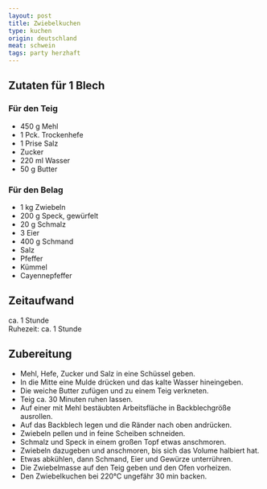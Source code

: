```yaml
---
layout: post
title: Zwiebelkuchen
type: kuchen
origin: deutschland
meat: schwein
tags: party herzhaft
---
```


## Zutaten für 1 Blech
### Für den Teig  
* 450 g Mehl  
* 1 Pck. Trockenhefe  
* 1 Prise Salz  
* Zucker  
* 220 ml Wasser  
* 50 g Butter  

### Für den Belag
* 1 kg Zwiebeln  
* 200 g Speck, gewürfelt  
* 20 g Schmalz  
* 3 Eier  
* 400 g Schmand  
* Salz  
* Pfeffer  
* Kümmel  
* Cayennepfeffer  

## Zeitaufwand
ca. 1 Stunde  
Ruhezeit: ca. 1 Stunde  

## Zubereitung
* Mehl, Hefe, Zucker und Salz in eine Schüssel geben. 
* In die Mitte eine Mulde drücken und das kalte Wasser hineingeben. 
* Die weiche Butter zufügen und zu einem Teig verkneten. 
* Teig ca. 30 Minuten ruhen lassen. 
* Auf einer mit Mehl bestäubten Arbeitsfläche in Backblechgröße ausrollen. 
* Auf das Backblech legen und die Ränder nach oben andrücken. 
* Zwiebeln pellen und in feine Scheiben schneiden. 
* Schmalz und Speck in einem großen Topf etwas anschmoren. 
* Zwiebeln dazugeben und anschmoren, bis sich das Volume halbiert hat. 
* Etwas abkühlen, dann Schmand, Eier und Gewürze unterrühren. 
* Die Zwiebelmasse auf den Teig geben und den Ofen vorheizen. 
* Den Zwiebelkuchen bei 220°C ungefähr 30 min backen.

